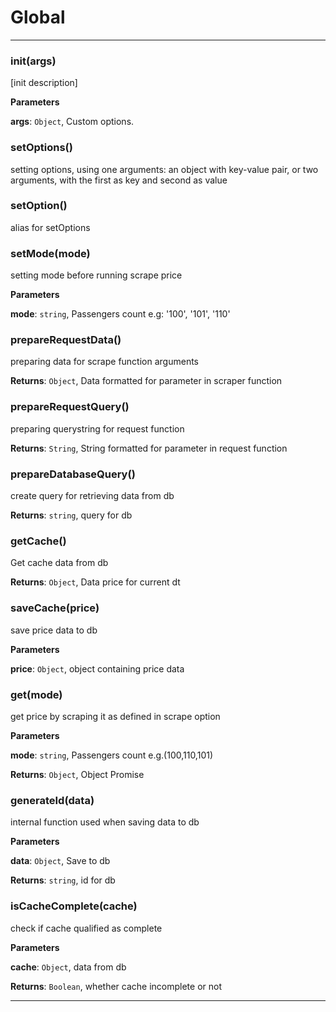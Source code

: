 # Global





* * *

### init(args) 

[init description]

**Parameters**

**args**: `Object`, Custom options.



### setOptions() 

setting options, using one arguments: an object with key-value pair,
or two arguments, with the first as key and second as value



### setOption() 

alias for setOptions



### setMode(mode) 

setting mode before running scrape price

**Parameters**

**mode**: `string`, Passengers count e.g: '100', '101', '110'



### prepareRequestData() 

preparing data for scrape function arguments

**Returns**: `Object`, Data formatted for parameter in scraper function


### prepareRequestQuery() 

preparing querystring for request function

**Returns**: `String`, String formatted for parameter in request function


### prepareDatabaseQuery() 

create query for retrieving data from db

**Returns**: `string`, query for db


### getCache() 

Get cache data from db

**Returns**: `Object`, Data price for current dt


### saveCache(price) 

save price data to db

**Parameters**

**price**: `Object`, object containing price data



### get(mode) 

get price by scraping it as defined in scrape option

**Parameters**

**mode**: `string`, Passengers count e.g.(100,110,101)

**Returns**: `Object`, Object Promise


### generateId(data) 

internal function used when saving data to db

**Parameters**

**data**: `Object`, Save to db

**Returns**: `string`, id for db


### isCacheComplete(cache) 

check if cache qualified as complete

**Parameters**

**cache**: `Object`, data from db

**Returns**: `Boolean`, whether cache incomplete or not



* * *










